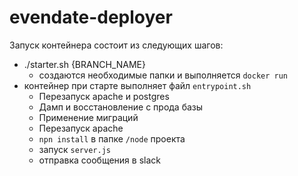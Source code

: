 # evendate-deployer

Запуск контейнера состоит из следующих шагов:
- ./starter.sh {BRANCH_NAME}
    - создаются необходимые папки и выполняется `docker run`
- контейнер при старте выполняет файл `entrypoint.sh`
    - Перезапуск apache и postgres
    - Дамп и восстановление с прода базы
    - Применение миграций
    - Перезапуск apache
    - `npn install` в папке `/node` проекта
    - запуск `server.js`
    - отправка сообщения в slack
    